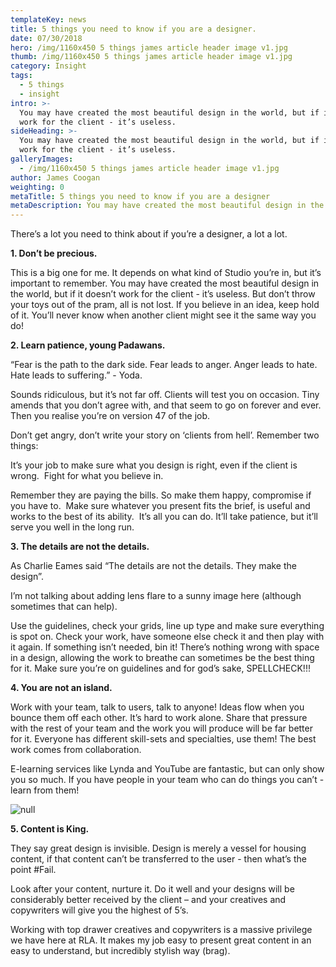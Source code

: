 ```yaml
---
templateKey: news
title: 5 things you need to know if you are a designer.
date: 07/30/2018
hero: /img/1160x450 5 things james article header image v1.jpg
thumb: /img/1160x450 5 things james article header image v1.jpg
category: Insight
tags:
  - 5 things
  - insight
intro: >-
  You may have created the most beautiful design in the world, but if it doesn’t
  work for the client - it’s useless. 
sideHeading: >-
  You may have created the most beautiful design in the world, but if it doesn’t
  work for the client - it’s useless. 
galleryImages:
  - /img/1160x450 5 things james article header image v1.jpg
author: James Coogan
weighting: 0
metaTitle: 5 things you need to know if you are a designer
metaDescription: You may have created the most beautiful design in the world, but if it doesn’t work for the client - it’s useless.
---
```


There’s a lot you need to think about if you’re a designer, a lot a lot.

**1. Don’t be precious.**

This is a big one for me. It depends on what kind of Studio you’re in, but it’s important to remember. You may have created the most beautiful design in the world, but if it doesn’t work for the client - it’s useless. But don’t throw your toys out of the pram, all is not lost. If you believe in an idea, keep hold of it. You’ll never know when another client might see it the same way you do!

**2. Learn patience, young Padawans.**

“Fear is the path to the dark side. Fear leads to anger. Anger leads to hate.  Hate leads to suffering.” - Yoda.

Sounds ridiculous, but it’s not far off. Clients will test you on occasion. Tiny amends that you don’t agree with, and that seem to go on forever and ever. Then you realise you’re on version 47 of the job.

Don’t get angry, don’t write your story on ‘clients from hell’. Remember two things:

It’s your job to make sure what you design is right, even if the client is wrong.  Fight for what you believe in.

Remember they are paying the bills. So make them happy, compromise if you have to.  Make sure whatever you present fits the brief, is useful and works to the best of its ability.  It’s all you can do. It’ll take patience, but it’ll serve you well in the long run.

**3. The details are not the details.**

As Charlie Eames said “The details are not the details. They make the design”.

I’m not talking about adding lens flare to a sunny image here (although sometimes that can help).

Use the guidelines, check your grids, line up type and make sure everything is spot on. Check your work, have someone else check it and then play with it again. If something isn’t needed, bin it! There’s nothing wrong with space in a design, allowing the work to breathe can sometimes be the best thing for it. Make sure you’re on guidelines and for god’s sake, SPELLCHECK!!!

**4. You are not an island.**

Work with your team, talk to users, talk to anyone! Ideas flow when you bounce them off each other. It’s hard to work alone. Share that pressure with the rest of your team and the work you will produce will be far better for it. Everyone has different skill-sets and specialties, use them! The best work comes from collaboration.

E-learning services like Lynda and YouTube are fantastic, but can only show you so much. If you have people in your team who can do things you can’t - learn from them!

![null](/img/1366x532-5-things-james-mid-article-image-a-v1.jpg)

**5. Content is King.**

They say great design is invisible. Design is merely a vessel for housing content, if that content can’t be transferred to the user - then what’s the point #Fail.

Look after your content, nurture it. Do it well and your designs will be considerably better received by the client – and your creatives and copywriters will give you the highest of 5’s.

Working with top drawer creatives and copywriters is a massive privilege we have here at RLA. It makes my job easy to present great content in an easy to understand, but incredibly stylish way (brag).
